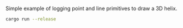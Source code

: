 <!--[metadata]
title = "Helix"
tags = ["3D", "api-example"]
description = "Simple example of logging point and line primitives to draw a 3D helix."
thumbnail = "https://static.rerun.io/dna/40d9744af3f0e21d3b174054f0a935662a574ce0/480w.png"
thumbnail_dimensions = [480, 480]
channel = "main"
-->


<picture>
  <source media="(max-width: 480px)" srcset="https://static.rerun.io/helix/f4c375546fa9d24f7cd3a1a715ebf75b2978817a/480w.png">
  <source media="(max-width: 768px)" srcset="https://static.rerun.io/helix/f4c375546fa9d24f7cd3a1a715ebf75b2978817a/768w.png">
  <source media="(max-width: 1024px)" srcset="https://static.rerun.io/helix/f4c375546fa9d24f7cd3a1a715ebf75b2978817a/1024w.png">
  <source media="(max-width: 1200px)" srcset="https://static.rerun.io/helix/f4c375546fa9d24f7cd3a1a715ebf75b2978817a/1200w.png">
  <img src="https://static.rerun.io/helix/f4c375546fa9d24f7cd3a1a715ebf75b2978817a/full.png" alt="">
</picture>

Simple example of logging point and line primitives to draw a 3D helix.

```bash
cargo run --release
```

